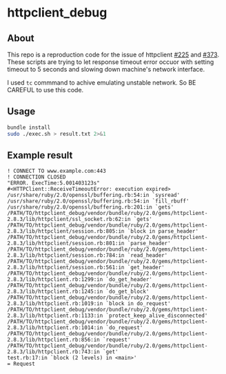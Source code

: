 # httpclient_debug

## About

This repo is a reproduction code for the issue of httpclient [#225](https://github.com/nahi/httpclient/issues/225) and [#373](https://github.com/nahi/httpclient/issues/373).
These scripts are trying to let response timeout error occuor with setting timeout to 5 seconds and slowing down machine's network interface.

I used `tc` commmand to achive emulating unstable network. So BE CAREFUL to use this code.

## Usage

```sh
bundle install
sudo ./exec.sh > result.txt 2>&1
```

## Example result

```
! CONNECT TO www.example.com:443
! CONNECTION CLOSED
"ERROR. ExecTime:5.001403123s"
#<HTTPClient::ReceiveTimeoutError: execution expired>
/usr/share/ruby/2.0/openssl/buffering.rb:54:in `sysread'
/usr/share/ruby/2.0/openssl/buffering.rb:54:in `fill_rbuff'
/usr/share/ruby/2.0/openssl/buffering.rb:201:in `gets'
/PATH/TO/httpclient_debug/vendor/bundle/ruby/2.0/gems/httpclient-2.8.3/lib/httpclient/ssl_socket.rb:62:in `gets'
/PATH/TO/httpclient_debug/vendor/bundle/ruby/2.0/gems/httpclient-2.8.3/lib/httpclient/session.rb:805:in `block in parse_header'
/PATH/TO/httpclient_debug/vendor/bundle/ruby/2.0/gems/httpclient-2.8.3/lib/httpclient/session.rb:801:in `parse_header'
/PATH/TO/httpclient_debug/vendor/bundle/ruby/2.0/gems/httpclient-2.8.3/lib/httpclient/session.rb:784:in `read_header'
/PATH/TO/httpclient_debug/vendor/bundle/ruby/2.0/gems/httpclient-2.8.3/lib/httpclient/session.rb:561:in `get_header'
/PATH/TO/httpclient_debug/vendor/bundle/ruby/2.0/gems/httpclient-2.8.3/lib/httpclient.rb:1299:in `do_get_header'
/PATH/TO/httpclient_debug/vendor/bundle/ruby/2.0/gems/httpclient-2.8.3/lib/httpclient.rb:1245:in `do_get_block'
/PATH/TO/httpclient_debug/vendor/bundle/ruby/2.0/gems/httpclient-2.8.3/lib/httpclient.rb:1019:in `block in do_request'
/PATH/TO/httpclient_debug/vendor/bundle/ruby/2.0/gems/httpclient-2.8.3/lib/httpclient.rb:1133:in `protect_keep_alive_disconnected'
/PATH/TO/httpclient_debug/vendor/bundle/ruby/2.0/gems/httpclient-2.8.3/lib/httpclient.rb:1014:in `do_request'
/PATH/TO/httpclient_debug/vendor/bundle/ruby/2.0/gems/httpclient-2.8.3/lib/httpclient.rb:856:in `request'
/PATH/TO/httpclient_debug/vendor/bundle/ruby/2.0/gems/httpclient-2.8.3/lib/httpclient.rb:743:in `get'
test.rb:17:in `block (2 levels) in <main>'
= Request
```
